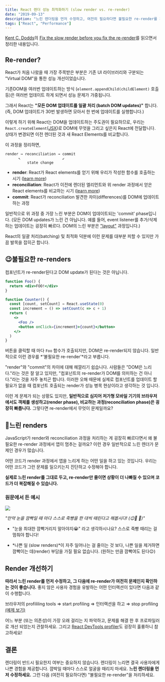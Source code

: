 ```yaml
---
title: React 렌더 성능 최적화하기 (slow render vs. re-render)
date: "2019-09-13"
description: "느린 렌더링을 먼저 수정하고, 여전히 필요하다면 불필요한 re-render를 처리"
tags: ["React", "Performance"]
---
```


[Kent C. Dodds](https://kentcdodds.com)의 [Fix the slow render before you fix the re-render](https://kentcdodds.com/blog/fix-the-slow-render-before-you-fix-the-re-render)를 읽으면서 정리한 내용입니다.

## Re-render?

React가 처음 나왔을 때 가장 주목받은 부분은 기존 UI 라이브러리와 구분되는 "Virtual DOM"을 통한 성능 개선이었습니다.

기존DOM을 여러번 업데이트하는 방식 (`element.appendChild(childElement)` 호출 등)은 여러번 업데이트 하게 되면서 성능 문제가 가중됩니다.

그래서 React는 **"모든 DOM 업데이트를 일괄 처리 (batch DOM updates)"** 합니다. (즉, DOM 업데이트가 30번 발생하면 모아서 한 번에 업데이트를 실행합니다.)

이렇게 하기 위해 React는 DOM을 업데이트하는 주도권이 필요하므로, 우리는 `React.createElement`([JSX](https://reactjs.org/docs/introducing-jsx.html))로 DOM에 무엇을 그리고 싶은지 React에 전달합니다. 상태가 변경되면 이전 렌더된 것과 새 React Elements를 비교합니다.

이 과정을 정리하면,

```
render → reconciliation → commit
      ↖                   ↙
          state change
```

- **render**: React가 React elements를 얻기 위해 우리가 작성한 함수를 호출하는 시기 ([learn more](https://kentcdodds.com/blog/what-is-jsx))
- **reconciliation**: React가 이전에 렌더된 엘리먼트와 위 render 과정에서 얻은 React elements를 비교하는 시기 ([learn more](https://ko.reactjs.org/docs/reconciliation.html))
- **commit**: React가 reconciliation 발견한 차이(differences)를 DOM에 업데이트하는 과정

일반적으로 위 과정 중 가장 느린 부분은 DOM이 업데이트되는 'commit' phase입니다. (모든 DOM updates가 느린 건 아닙니다. 예를 들어, event listener를 추가/삭제하는 업데이트는 굉장히 빠르다. DOM의 느린 부분은 ["layout"](https://www.youtube.com/watch?v=3bc71-xzoWA) 과정입니다.)

React의 일괄 처리(batching) 및 최적화 덕분에 이런 문제를 대부분 피할 수 있지만 가끔 발목을 잡히곤 합니다.

## 😉불필요한 re-renders

컴포넌트가 re-render된다고 DOM update가 된다는 것은 아닙니다.

```jsx
function Foo() {
  return <div>FOO!</div>
}

function Counter() {
  const [count, setCount] = React.useState(0)
  const increment = () => setCount(c => c + 1)
  return (
    <>
      <Foo />
      <button onClick={increment}>{count}</button>
    </>
  )
}
```

버튼을 클릭할 때 마다 `Foo` 함수가 호출되지만, DOM은 re-render되지 않습니다. 일반적으로 이런 경우를 *'불필요한 re-render'*라고 부릅니다.

"render"와 "commit"의 차이에 대해 헤깔리기 쉽습니다. 사람들은 "DOM은 느리다."라는 것은 잘 알고 있지만, "컴포넌트의 re-render가 DOM를 의미하는 건 아니다."라는 것을 자주 놓치곤 합니다. 이러한 오해 때문에 실제로 컴포넌트를 업데이트 할 필요가 없을 때 컴포넌트 호출되는 render가 성능 병목 현상이라고 생각하는 것 입니다.

이런 게 문제가 되는 상황도 있지만, **일반적으로 심지어 저가형 모바일 기기의 브라우저에서도 객체를 생성하고(render phase), 비교하는 과정(reconciliation phase)은 굉장히 빠릅니다.** 그렇다면 re-render에서 무엇이 문제일까요?

## 🤛느린 renders

JavaScript가 render와 reconciliation 과정을 처리하는 게 굉장히 빠르다면서 왜 불필요한 re-render 과정에서 앱이 멈추는 걸까요? 이런 경우 일반적으로 느린 렌더가 문제인 경우가 많습니다.

어떤 코드가 render 과정에서 앱을 느리게 하는 어떤 일을 하고 있는 것입니다. 우리는 어떤 코드가 그런 문제를 일으키는지 진단하고 수정해야 합니다.

**실제로 느린 render를 그대로 두고, re-render만 줄이면 상황이 더 나빠질 수 있으며 코드가 더 복잡해질 수 있습니다.**

### 원문에서 든 예시

![](https://kentcdodds.com/f1c96bd0e36cca155a831d1a5e8913aa/stop-hitting-yourself.gif)

_"만약 눈을 깜빡일 때 마다 스스로 죽빵을 한 대씩 때린다고 해봅시다! (😉🤛 🥴)"_

- "눈을 최대한 깜빡거리지 말아야지😭" 라고 생각하시나요? 스스로 죽빵 때리는 걸 멈춰야 합니다!

- *나쁜 일 (slow renders)*이 자주 일어나는 걸 줄이는 것 보다, 나쁜 일을 제거하면 깜빡이는 데(render) 부담을 가질 필요 없습니다. (원하는 만큼 깜빡여도 된다😉)

## Render 개선하기

**따라서 느린 render를 먼저 수정하고, 그 다음에 re-render가 여전히 문제인지 확인하는 것이 좋습니다.** 좋지 않은 사용자 경험을 유발하는 어떤 인터랙션이 있다면 다음과 같이 수행합니다.

브라우저의 profililing tools ⇒ start profiling ⇒ 인터랙션을 하고 ⇒ stop profiling [(예제 보기)](https://twitter.com/kentcdodds/status/1171158009277403136?ref_src=twsrc%5Etfw%7Ctwcamp%5Etweetembed%7Ctwterm%5E1171158009277403136&ref_url=https%3A%2F%2Fkentcdodds.com%2Fblog%2Ffix-the-slow-render-before-you-fix-the-re-render)

어느 부분 (또는 의존성)이 가장 오래 걸리는 지 파악하고, 문제를 해결 한 후 프로파일러로 개선 되었는지 관찰하세요. 그리고 [React DevTools profiler](https://www.notion.so/hewon/Fix-the-slow-render-before-you-fix-the-re-render-1918bece36e049ebbd5d22e2defcc5cb)도 굉장히 훌륭하니 참고하세요!

## 결론

렌더링이 반드시 필요한지 여부는 중요하지 않습니다. 렌더링이 느리면 결국 사용자에게 나쁜 경험을 제공합니다. 깜박일 때마다 스스로 얼굴을 때리지 마세요. **느린 렌더링을 먼저 수정하세요.** 그런 다음 (여전히 필요하다면) "불필요한 re-render"을 처리하세요.
